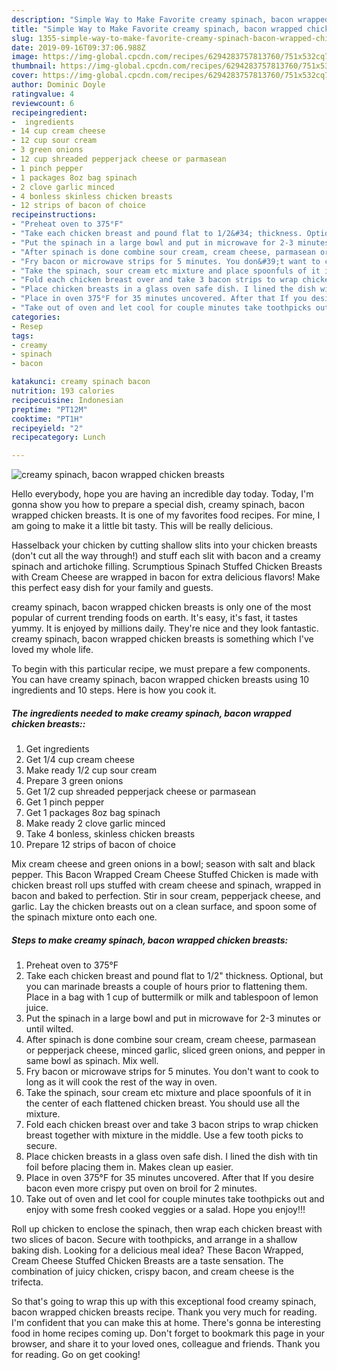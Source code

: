 ```yaml
---
description: "Simple Way to Make Favorite creamy spinach, bacon wrapped chicken breasts"
title: "Simple Way to Make Favorite creamy spinach, bacon wrapped chicken breasts"
slug: 1355-simple-way-to-make-favorite-creamy-spinach-bacon-wrapped-chicken-breasts
date: 2019-09-16T09:37:06.988Z
image: https://img-global.cpcdn.com/recipes/6294283757813760/751x532cq70/creamy-spinach-bacon-wrapped-chicken-breasts-recipe-main-photo.jpg
thumbnail: https://img-global.cpcdn.com/recipes/6294283757813760/751x532cq70/creamy-spinach-bacon-wrapped-chicken-breasts-recipe-main-photo.jpg
cover: https://img-global.cpcdn.com/recipes/6294283757813760/751x532cq70/creamy-spinach-bacon-wrapped-chicken-breasts-recipe-main-photo.jpg
author: Dominic Doyle
ratingvalue: 4
reviewcount: 6
recipeingredient:
-  ingredients
- 14 cup cream cheese
- 12 cup sour cream
- 3 green onions
- 12 cup shreaded pepperjack cheese or parmasean
- 1 pinch pepper
- 1 packages 8oz bag spinach
- 2 clove garlic minced
- 4 bonless skinless chicken breasts
- 12 strips of bacon of choice
recipeinstructions:
- "Preheat oven to 375°F"
- "Take each chicken breast and pound flat to 1/2&#34; thickness. Optional, but you can marinade breasts a couple of hours prior to flattening them. Place in a bag with 1 cup of buttermilk or milk  and tablespoon of lemon juice."
- "Put the spinach in a large bowl and put in microwave for 2-3 minutes or until wilted."
- "After spinach is done combine sour cream, cream cheese, parmasean or pepperjack cheese, minced garlic, sliced green onions, and pepper in same bowl as spinach. Mix well."
- "Fry bacon or microwave strips for 5 minutes. You don&#39;t want to cook to long as it will cook the rest of the way in oven."
- "Take the spinach, sour cream etc mixture and place spoonfuls of it in the center of each flattened chicken breast. You should use all the mixture."
- "Fold each chicken breast over and take 3 bacon strips to wrap chicken breast together with mixture in the middle. Use a few tooth picks to secure."
- "Place chicken breasts in a glass oven safe dish. I lined the dish with tin foil before placing them in. Makes clean up easier."
- "Place in oven 375°F for 35 minutes uncovered. After that If you desire bacon even more crispy put oven on broil for 2 minutes."
- "Take out of oven and let cool for couple minutes take toothpicks out and enjoy with some fresh cooked veggies or a salad. Hope you enjoy!!!"
categories:
- Resep
tags:
- creamy
- spinach
- bacon

katakunci: creamy spinach bacon
nutrition: 193 calories
recipecuisine: Indonesian
preptime: "PT12M"
cooktime: "PT1H"
recipeyield: "2"
recipecategory: Lunch

---
```



![creamy spinach, bacon wrapped chicken breasts](https://img-global.cpcdn.com/recipes/6294283757813760/751x532cq70/creamy-spinach-bacon-wrapped-chicken-breasts-recipe-main-photo.jpg)

Hello everybody, hope you are having an incredible day today. Today, I'm gonna show you how to prepare a special dish, creamy spinach, bacon wrapped chicken breasts. It is one of my favorites food recipes. For mine, I am going to make it a little bit tasty. This will be really delicious.

Hasselback your chicken by cutting shallow slits into your chicken breasts (don&#39;t cut all the way through!) and stuff each slit with bacon and a creamy spinach and artichoke filling. Scrumptious Spinach Stuffed Chicken Breasts with Cream Cheese are wrapped in bacon for extra delicious flavors! Make this perfect easy dish for your family and guests.

creamy spinach, bacon wrapped chicken breasts is only one of the most popular of current trending foods on earth. It's easy, it's fast, it tastes yummy. It is enjoyed by millions daily. They're nice and they look fantastic. creamy spinach, bacon wrapped chicken breasts is something which I've loved my whole life.


To begin with this particular recipe, we must prepare a few components. You can have creamy spinach, bacon wrapped chicken breasts using 10 ingredients and 10 steps. Here is how you cook it.

##### The ingredients needed to make creamy spinach, bacon wrapped chicken breasts::

1. Get  ingredients
1. Get 1/4 cup cream cheese
1. Make ready 1/2 cup sour cream
1. Prepare 3 green onions
1. Get 1/2 cup shreaded pepperjack cheese or parmasean
1. Get 1 pinch pepper
1. Get 1 packages 8oz bag spinach
1. Make ready 2 clove garlic minced
1. Take 4 bonless, skinless chicken breasts
1. Prepare 12 strips of bacon of choice


Mix cream cheese and green onions in a bowl; season with salt and black pepper. This Bacon Wrapped Cream Cheese Stuffed Chicken is made with chicken breast roll ups stuffed with cream cheese and spinach, wrapped in bacon and baked to perfection. Stir in sour cream, pepperjack cheese, and garlic. Lay the chicken breasts out on a clean surface, and spoon some of the spinach mixture onto each one. 

##### Steps to make creamy spinach, bacon wrapped chicken breasts:

1. Preheat oven to 375°F
1. Take each chicken breast and pound flat to 1/2&#34; thickness. Optional, but you can marinade breasts a couple of hours prior to flattening them. Place in a bag with 1 cup of buttermilk or milk  and tablespoon of lemon juice.
1. Put the spinach in a large bowl and put in microwave for 2-3 minutes or until wilted.
1. After spinach is done combine sour cream, cream cheese, parmasean or pepperjack cheese, minced garlic, sliced green onions, and pepper in same bowl as spinach. Mix well.
1. Fry bacon or microwave strips for 5 minutes. You don&#39;t want to cook to long as it will cook the rest of the way in oven.
1. Take the spinach, sour cream etc mixture and place spoonfuls of it in the center of each flattened chicken breast. You should use all the mixture.
1. Fold each chicken breast over and take 3 bacon strips to wrap chicken breast together with mixture in the middle. Use a few tooth picks to secure.
1. Place chicken breasts in a glass oven safe dish. I lined the dish with tin foil before placing them in. Makes clean up easier.
1. Place in oven 375°F for 35 minutes uncovered. After that If you desire bacon even more crispy put oven on broil for 2 minutes.
1. Take out of oven and let cool for couple minutes take toothpicks out and enjoy with some fresh cooked veggies or a salad. Hope you enjoy!!!


Roll up chicken to enclose the spinach, then wrap each chicken breast with two slices of bacon. Secure with toothpicks, and arrange in a shallow baking dish. Looking for a delicious meal idea? These Bacon Wrapped, Cream Cheese Stuffed Chicken Breasts are a taste sensation. The combination of juicy chicken, crispy bacon, and cream cheese is the trifecta. 

So that's going to wrap this up with this exceptional food creamy spinach, bacon wrapped chicken breasts recipe. Thank you very much for reading. I'm confident that you can make this at home. There's gonna be interesting food in home recipes coming up. Don't forget to bookmark this page in your browser, and share it to your loved ones, colleague and friends. Thank you for reading. Go on get cooking!
